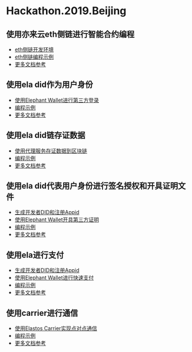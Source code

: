 # Hackathon.2019.Beijing

## 使用亦来云eth侧链进行智能合约编程

- [eth侧链开发环境]()
- [eth侧链编程示例]()
- [更多文档参考]()

## 使用ela did作为用户身份

- [使用Elephant Wallet进行第三方登录](./how_to_login_with_did.md)
- [编程示例](./how_to_login_with_did.html)
- [更多文档参考](https://github.com/elastos/Elastos.Developer.Doc/blob/master/CN/4.%E9%92%B1%E5%8C%85%E5%AF%B9%E6%8E%A5/4.Elephant%E9%92%B1%E5%8C%85%E5%AF%B9%E6%8E%A5%E5%8D%8F%E8%AE%AE.md)

## 使用ela did链存证数据

- [使用代理服务存证数据到区块链](https://github.com/elastos/Hackathon.2019.Beijing/blob/master/使用代理服务存证数据到区块链.md)
- [编程示例](https://github.com/elastos/Elastos.SDK.DIDClient.Java/blob/master/sample/src/main/java/sample/com/upChain/UpChainSample.java)
- [更多文档参考](https://did-client-java-api.readthedocs.io/en/latest/)

## 使用ela did代表用户身份进行签名授权和开具证明文件

- [生成开发者DID和注册Appid](https://zuohuahua.github.io/Elastos.Tools.Creator.Capsule)
- [使用Elephant Wallet开具第三方证明]()
- [编程示例]()
- [更多文档参考](https://github.com/elastos/Elastos.Developer.Doc/blob/master/CN/4.%E9%92%B1%E5%8C%85%E5%AF%B9%E6%8E%A5/4.Elephant%E9%92%B1%E5%8C%85%E5%AF%B9%E6%8E%A5%E5%8D%8F%E8%AE%AE.md)

## 使用ela进行支付

- [生成开发者DID和注册Appid](https://zuohuahua.github.io/Elastos.Tools.Creator.Capsule)
- [使用Elephant Wallet进行快速支付](./how_to_pay_ela.md)
- [编程示例](./how_to_pay_ela.html)
- [更多文档参考](https://github.com/elastos/Elastos.Developer.Doc/blob/master/CN/4.%E9%92%B1%E5%8C%85%E5%AF%B9%E6%8E%A5/4.Elephant%E9%92%B1%E5%8C%85%E5%AF%B9%E6%8E%A5%E5%8D%8F%E8%AE%AE.md)

## 使用carrier进行通信

- [使用Elastos Carrier实现点对点通信](.carrier/get-started-for-android.md)
- [编程示例](./carrier/demo.md)
- [更多文档参考](https://github.com/elastos/Elastos.NET.Carrier.Native.SDK/blob/master/README.md)
